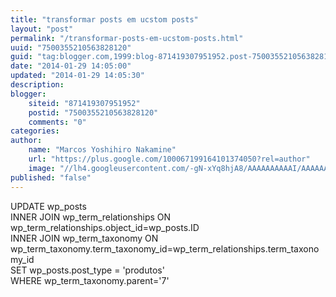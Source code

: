 ```yaml
---
title: "transformar posts em ucstom posts"
layout: "post"
permalink: "/transformar-posts-em-ucstom-posts.html"
uuid: "7500355210563828120"
guid: "tag:blogger.com,1999:blog-871419307951952.post-7500355210563828120"
date: "2014-01-29 14:05:00"
updated: "2014-01-29 14:05:30"
description: 
blogger:
    siteid: "871419307951952"
    postid: "7500355210563828120"
    comments: "0"
categories: 
author: 
    name: "Marcos Yoshihiro Nakamine"
    url: "https://plus.google.com/100067199164101374050?rel=author"
    image: "//lh4.googleusercontent.com/-gN-xYq8hjA8/AAAAAAAAAAI/AAAAAAAAA9k/MQYMCYIUFKY/s32-c/photo.jpg"
published: "false"
---
```


<div class="css-full-post-content js-full-post-content">
UPDATE wp_posts<br />INNER JOIN wp_term_relationships ON wp_term_relationships.object_id=wp_posts.ID<br />INNER JOIN wp_term_taxonomy ON wp_term_taxonomy.term_taxonomy_id=wp_term_relationships.term_taxonomy_id<br />SET wp_posts.post_type = 'produtos'<br />WHERE wp_term_taxonomy.parent='7'
</div>